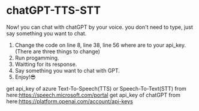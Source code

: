 # chatGPT-TTS-STT

Now! you can chat with chatGPT by your voice. you don't need to type, just say something you want to chat.

1. Change the code on line 8, line 38, line 56 where are <your api key> to your api_key.
  (There are three things to change)
2. Run progamming.
3. Waitting for its response.
4. Say something you want to chat with GPT.
5. Enjoy!😎

get api_key of azure Text-To-Speech(TTS) or Speech-To-Text(STT)  from here:https://speech.microsoft.com/portal
get api_key of chatGPT  from here:https://platform.openai.com/account/api-keys

